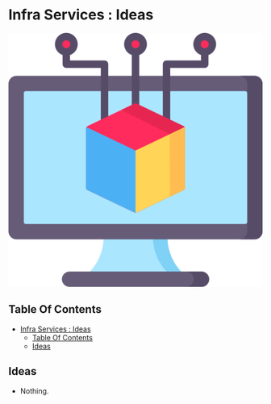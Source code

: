 # Infra Services : Ideas

![Icon](../icon.png)

## Table Of Contents

- [Infra Services : Ideas](#infra-services--ideas)
  - [Table Of Contents](#table-of-contents)
  - [Ideas](#ideas)

## Ideas

- Nothing.
